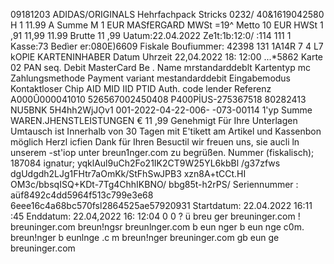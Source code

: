 09181203 ADIDAS/ORIGINALS Hehrfachpack Stricks 0232/ 40&1619042580 H 1 11.99 A Summe M 1 EUR MASfERGARD MWSt =19^ Metto 10 EUR HWSt 1 ,91 11,99 11.99 Brutte 11 ,99 Uatum:22.04.2022 Ze1t:1b:12:0/ :114 111 1 Kasse:73 Bedìer er:080E)6609 Fiskale Boufiummer: 42398 131 1A14R 7 4 L7 kOPlE KARTENINHABER Datum Uhrzeit 22,04.2022 18: 12:00 ...*5862 Karte 02 PAN seq. Debit MasterCard Be . Name mrstandarddeblt Kartentyp mc Zahlungsmethode Payment variant mestandarddebit Eingabemodus Kontaktloser Chip AID MID IID PTID Auth. code lender Referenz A000Û000041010 526567002450408 P400PİUS-275367518 80282413 NU5BNK 5H4hh2WjJỌv1 001-2022-04-22-006- -073-00114 1'yp Summe WAREN.JHENSTLEISTUNGEN € 11 ,99 Genehmigt Für Ihre Unterlagen Umtausch ist Innerhalb von 30 Tagen mit E'tikett am Artikel und Kassenbon möglich Herzl icfien Dank für Ihren Besuctil wir freuen uns, sie aucli ln unserem -st'iop unter breun1nger.com zu begrüßen. Nummer (fiskalisch); 187084 ignatur; yqklAul9uCh2Fo21IK2CT9W25YL6kbBl /g37zfws dgUdgdh2LJg1FHtr7aOmKk/StFhSwJPB3 xzn8A+tCCt.HI OM3c/bbsqISQ+KDt-7Tg4ChhIKBNO/ bbg85t-h2rPS/ Seriennummer : aüf8492c4dd5964f513c799e3e68 6eee16c4a68bc570fsl2864525ae57920931 Startdatum: 22.04.2022 16:11 :45 Enddatum: 22.04,2022 16: 12:04 0 0 ? ü breu ger breuninger.com ! breuninger.com breun!ngsr breunlnger.com b eun nger b eun nge c0m. breun!nger b eunlnge .c m breun!nger breuninger.com gb eun ge breuninger.com